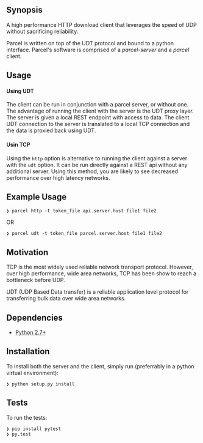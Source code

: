 ## Synopsis

A high performance HTTP download client that leverages the speed of UDP without sacrificing reliability.

Parcel is written on top of the UDT protocol and bound to a python interface.  Parcel's software is comprised of a *parcel-server* and a *parcel* client.  

## Usage

#### Using UDT

The client can be run in conjunction with a parcel server, or without one.  The advantage of running the client with the server is the UDT proxy layer.  The server is given a local REST endpoint with access to data.  The client UDT connection to the server is translated to a local TCP connection and the data is proxied back using UDT.  

#### Usin TCP

Using the `http` option is alternative to running the client against a server with the `udt` option.  It can be run directly against a REST api without any additional server. Using this method, you are likely to see decreased performance over high latency networks.

## Example Usage

```
❯ parcel http -t token_file api.server.host file1 file2
```
OR
```
❯ parcel udt -t token_file parcel.server.host file1 file2
```

## Motivation

TCP is the most widely used reliable network transport protocol. However, over high performance, wide area networks, TCP has been show to reach a bottleneck before UDP. 

UDT (UDP Based Data transfer) is a reliable application level protocol for transferring bulk data over wide area networks. 

## Dependencies

- [Python 2.7+](http://python.org/)

## Installation

To install both the server and the client, simply run (preferrably in a python virtual environment):
```
❯ python setup.py install
```

## Tests

To run the tests:

```
❯ pip install pytest
❯ py.test
```
